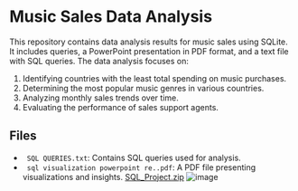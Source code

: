 # Music Sales Data Analysis

This repository contains data analysis results for music sales using SQLite. It includes queries, a PowerPoint presentation in PDF format, and a text file with SQL queries. The data analysis focuses on:

1. Identifying countries with the least total spending on music purchases.
2. Determining the most popular music genres in various countries.
3. Analyzing monthly sales trends over time.
4. Evaluating the performance of sales support agents.

## Files

- ` SQL QUERIES.txt`: Contains SQL queries used for analysis.
- ` sql visualization powerpoint re..pdf`: A PDF file presenting visualizations and insights.
[SQL_Project.zip](https://github.com/VivDailey/MusicSalesDataAnalysis/files/12839414/SQL_Project.zip)
![image](https://github.com/VivDailey/MusicSalesDataAnalysis/assets/147237608/334aeeee-b5ac-48de-a64b-937075f7ec9d)

